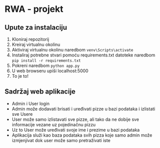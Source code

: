 # RWA - projekt

## Upute za instalaciju
1. Kloniraj repozitorij
2. Kreiraj virtualnu okolinu
3. Aktiviraj virtualnu okolinu naredbom `venv\Scripts\activate`
4. Instaliraj potrebne stvari pomoću requirements.txt datoteke naredbom `pip install -r requirements.txt`
5. Pokreni naredbom `python app.py`
6. U web browseru upiši localhost:5000
7. To je to!

## Sadržaj web aplikacije
- Admin i User login
- Admin može dodavati brisati i uređivati pizze u bazi podataka i izlistati sve Usere
- User može samo izlistavati sve pizze, ali tako da ne dobije sve informacije vezane uz pojedinačnu pizzu
- Uz to User može uređivati svoje ime i prezime u bazi podataka
- Aplikacija služi kao baza podataka svih pizza koje samo admin može izmjenjivat dok user može samo pretraživati iste

